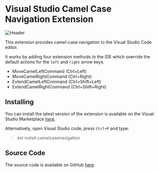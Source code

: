 # Visual Studio Camel Case Navigation Extension

![Header]("https://raw.githubusercontent.com/woodced/Maptz.VSCode.Extensions.CamelCaseNavigation/master/imgs/Icon.png")

This extension provides camel-case navigation to the Visual Studio Code editor.

It works by adding four extension methods to the IDE which override the default actions for the `left` and `right` arrow keys.  

- MoveCamelLeftCommand (Ctrl+Left)
- MoveCamelRightCommand  (Ctrl+Right)
- ExtendCamelLeftCommand  (Ctrl+Shift+Left)
- ExtendCamelRightCommand (Ctrl+Shift+Right)

## Installing

You can install the latest version of the extension is available on the Visual Studio Marketplace [here](https://marketplace.visualstudio.com/items?itemName=maptz.camelcasenavigation).

Alternatively, open Visual Studio code, press `Ctrl+P` and type:

> ext install camelcasenavigation

## Source Code

The source code is available on GitHub [here](https://github.com/woodced/Maptz.VSCode.Extensions.CamelCaseNavigation).

